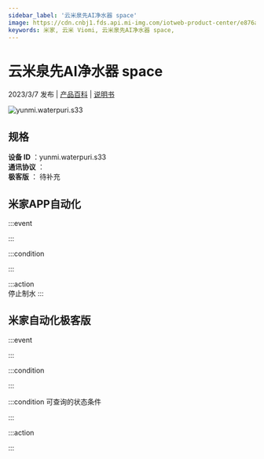 ```yaml
---
sidebar_label: '云米泉先AI净水器 space'
image: https://cdn.cnbj1.fds.api.mi-img.com/iotweb-product-center/e876abac0f4626e3bfd50d8228d1f8de_1676009458245.png?GalaxyAccessKeyId=AKVGLQWBOVIRQ3XLEW&Expires=9223372036854775807&Signature=PuA7pVstlAQHjvXczUtWFAdFGzQ=
keywords: 米家, 云米 Viomi, 云米泉先AI净水器 space, 
---
```

# 云米泉先AI净水器 space

2023/3/7 发布 | [产品百科](https://home.mi.com/webapp/content/baike/product/index.html?model=yunmi.waterpuri.s33/) | [说明书](https://home.mi.com/views/introduction.html?model=yunmi.waterpuri.s33&region=cn)

![yunmi.waterpuri.s33](https://cdn.cnbj1.fds.api.mi-img.com/iotweb-product-center/e876abac0f4626e3bfd50d8228d1f8de_1676009458245.png?GalaxyAccessKeyId=AKVGLQWBOVIRQ3XLEW&Expires=9223372036854775807&Signature=PuA7pVstlAQHjvXczUtWFAdFGzQ=)

## 规格  
> 
**设备 ID** ：yunmi.waterpuri.s33  
**通讯协议** ：  
**极客版**  ： 待补充 


## 米家APP自动化  

:::event  

:::

:::condition  

:::

:::action   
停止制水
:::

## 米家自动化极客版  

:::event  

:::

:::condition  

:::

:::condition 可查询的状态条件  

:::

:::action  

:::

        
